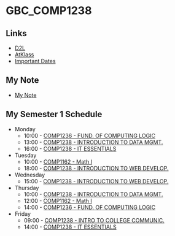 # GBC_COMP1238

## Links
- [D2L](https://learn.georgebrown.ca)
- [AtKlass](https://app.atklass.com)
- [Important Dates](https://www.georgebrown.ca/current-students/important-dates?term=27246&category=131)

## My Note
- [My Note](comp1238.md)

## My Semester 1 Schedule
* Monday
  + 10:00 - [COMP1236 - FUND. OF COMPUTING LOGIC](https://learn.georgebrown.ca/d2l/home/337951)
  + 13:00 - [COMP1238 - INTRODUCTION TO DATA MGMT.](https://learn.georgebrown.ca/d2l/home/334969)
  + 16:00 - [COMP1238 - IT ESSENTIALS](https://learn.georgebrown.ca/d2l/home/335096)
* Tuesday
  + 10:00 - [COMP1162 - Math I](https://learn.georgebrown.ca/d2l/home/330725)
  + 18:00 - [COMP1238 - INTRODUCTION TO WEB DEVELOP.](https://learn.georgebrown.ca/d2l/home/342908)
* Wednesday
  + 15:00 - [COMP1238 - INTRODUCTION TO WEB DEVELOP.](https://learn.georgebrown.ca/d2l/home/342908)
* Thursday
  + 10:00 - [COMP1238 - INTRODUCTION TO DATA MGMT.](https://learn.georgebrown.ca/d2l/home/334969)
  + 12:00 - [COMP1162 - Math I](https://learn.georgebrown.ca/d2l/home/330725)
  + 14:00 - [COMP1236 - FUND. OF COMPUTING LOGIC](https://learn.georgebrown.ca/d2l/home/337951)
* Friday
  + 09:00 - [COMP1238 - INTRO TO COLLEGE COMMUNIC.](https://learn.georgebrown.ca/d2l/home/316233)
  + 14:00 - [COMP1238 - IT ESSENTIALS](https://learn.georgebrown.ca/d2l/home/335096)
